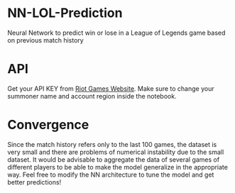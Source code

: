 # NN-LOL-Prediction
Neural Network to predict win or lose in a League of Legends game based on previous match history

# API
Get your API KEY from [Riot Games Website](https://developer.riotgames.com). Make sure to change your summoner name and account region inside the notebook.

# Convergence
Since the match history refers only to the last 100 games, the dataset is very small and there are problems of numerical instability due to the small dataset. It would be advisable to aggregate the data of several games of different players to be able to make the model generalize in the appropriate way.
Feel free to modify the NN architecture to tune the model and get better predictions!

